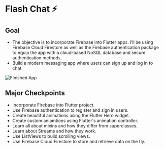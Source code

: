 # Flash Chat ⚡️

## Goal

- The objective is to incorporate Firebase into Flutter apps. I'll be using Firebase Cloud Firestore as well as the Firebase authentication package to equip the app with a cloud-based NoSQL database and secure authentication methods. 
- Build a modern messaging app where users can sign up and log in to chat.

![Finished App](https://github.com/londonappbrewery/Images/blob/master/flash_chat_flutter_demo.gif)

## Major Checkpoints

- Incorporate Firebase into Flutter project.
- Use Firebase authentication to register and sign in users.
- Create beautiful animations using the Flutter Hero widget.
- Create custom aniamtions using Flutter's animation controller. 
- Learn all about mixins and how they differ from superclasses.
- Learn about Streams and how they work.
- Use ListViews to build scrolling views.
- Use Firebase Cloud Firestore to store and retrieve data on the fly.

